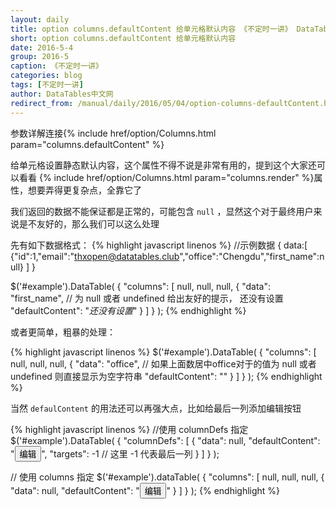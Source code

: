 ```yaml
---
layout: daily
title: option columns.defaultContent 给单元格默认内容 《不定时一讲》 DataTables中文网
short: option columns.defaultContent 给单元格默认内容
date: 2016-5-4
group: 2016-5
caption: 《不定时一讲》
categories: blog
tags: [不定时一讲]
author: DataTables中文网
redirect_from: /manual/daily/2016/05/04/option-columns-defaultContent.html
---
```

参数详解连接{% include href/option/Columns.html param="columns.defaultContent" %}

给单元格设置静态默认内容，这个属性不得不说是非常有用的，提到这个大家还可以看看
{% include href/option/Columns.html param="columns.render" %}属性，想要弄得更复杂点，全靠它了

我们返回的数据不能保证都是正常的，可能包含 `null` ，显然这个对于最终用户来说是不友好的，那么我们可以这么处理
<!--more-->

先有如下数据格式：
{% highlight javascript linenos %}
//示例数据
{
    data:[
        {"id":1,"email":"thxopen@datatables.club","office":"Chengdu","first_name":null}
    ]
}

$('#example').DataTable( {
  "columns": [
    null,
    null,
    null,
    {
      "data": "first_name",
      // 为 null 或者 undefined 给出友好的提示， 还没有设置
      "defaultContent": "<i>还没有设置</i>"
    }
  ]
} );
{% endhighlight %}

或者更简单，粗暴的处理：

{% highlight javascript linenos %}
$('#example').DataTable( {
  "columns": [
    null,
    null,
    null,
    {
      "data": "office",
      // 如果上面数居中office对于的值为 null 或者 undefined 则直接显示为空字符串
      "defaultContent": ""
    }
  ]
} );
{% endhighlight %}

当然 `defaulContent` 的用法还可以再强大点，比如给最后一列添加编辑按钮

{% highlight javascript linenos %}
//使用 columnDefs 指定
$('#example').DataTable( {
  "columnDefs": [
    {
      "data": null,
      "defaultContent": "<button>编辑</button>",
      "targets": -1  // 这里 -1 代表最后一列
    }
  ]
} );

// 使用 columns 指定
$('#example').dataTable( {
  "columns": [
    null,
    null,
    null,
    {
      "data": null,
      "defaultContent": "<button>编辑</button>"
    }
  ]
} );
{% endhighlight %}